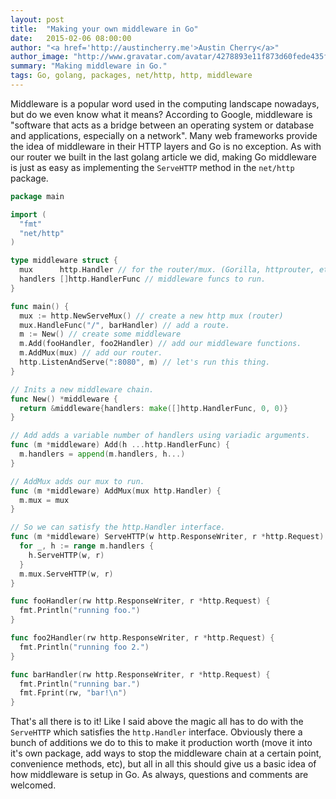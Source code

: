 ```yaml
---
layout: post
title:  "Making your own middleware in Go"
date:   2015-02-06 08:00:00
author: "<a href='http://austincherry.me'>Austin Cherry</a>"
author_image: "http://www.gravatar.com/avatar/4278893e11f873d60fede435f1ae08aa.png?r=x&amp;s=320"
summary: "Making middleware in Go."
tags: Go, golang, packages, net/http, http, middleware
---
```


Middleware is a popular word used in the computing landscape nowadays, but do we even know what it means? According to Google, middleware is "software that acts as a bridge between an operating system or database and applications, especially on a network". Many web frameworks provide the idea of middleware in their HTTP layers and Go is no exception. As with our router we built in the last golang article we did, making Go middleware is just as easy as implementing the `ServeHTTP` method in the `net/http` package.

```go
package main

import (
  "fmt"
  "net/http"
)

type middleware struct {
  mux      http.Handler // for the router/mux. (Gorilla, httprouter, etc)
  handlers []http.HandlerFunc // middleware funcs to run.
}

func main() {
  mux := http.NewServeMux() // create a new http mux (router)
  mux.HandleFunc("/", barHandler) // add a route.
  m := New() // create some middleware
  m.Add(fooHandler, foo2Handler) // add our middleware functions.
  m.AddMux(mux) // add our router.
  http.ListenAndServe(":8080", m) // let's run this thing.
}

// Inits a new middleware chain.
func New() *middleware {
  return &middleware{handlers: make([]http.HandlerFunc, 0, 0)}
}

// Add adds a variable number of handlers using variadic arguments.
func (m *middleware) Add(h ...http.HandlerFunc) {
  m.handlers = append(m.handlers, h...)
}

// AddMux adds our mux to run.
func (m *middleware) AddMux(mux http.Handler) {
  m.mux = mux
}

// So we can satisfy the http.Handler interface.
func (m *middleware) ServeHTTP(w http.ResponseWriter, r *http.Request) {
  for _, h := range m.handlers {
    h.ServeHTTP(w, r)
  }
  m.mux.ServeHTTP(w, r)
}

func fooHandler(rw http.ResponseWriter, r *http.Request) {
  fmt.Println("running foo.")
}

func foo2Handler(rw http.ResponseWriter, r *http.Request) {
  fmt.Println("running foo 2.")
}

func barHandler(rw http.ResponseWriter, r *http.Request) {
  fmt.Println("running bar.")
  fmt.Fprint(rw, "bar!\n")
}
```

That's all there is to it! Like I said above the magic all has to do with the `ServeHTTP` which satisfies the `http.Handler` interface. Obviously there a bunch of additions we do to this to make it production worth (move it into it's own package, add ways to stop the middleware chain at a certain point, convenience methods, etc), but all in all this should give us a basic idea of how middleware is setup in Go. As always, questions and comments are welcomed.